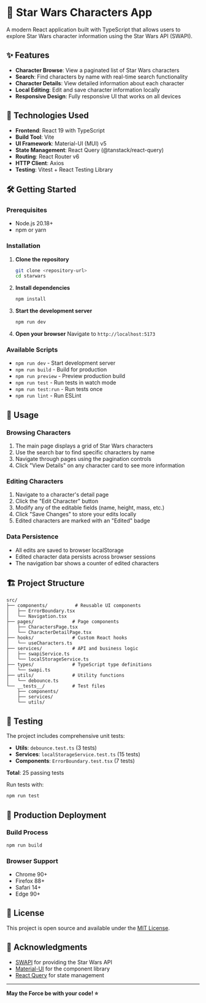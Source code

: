 # 🌟 Star Wars Characters App

A modern React application built with TypeScript that allows users to explore Star Wars character information using the Star Wars API (SWAPI).

## ✨ Features

- **Character Browse**: View a paginated list of Star Wars characters
- **Search**: Find characters by name with real-time search functionality
- **Character Details**: View detailed information about each character
- **Local Editing**: Edit and save character information locally
- **Responsive Design**: Fully responsive UI that works on all devices

## 🚀 Technologies Used

- **Frontend**: React 19 with TypeScript
- **Build Tool**: Vite
- **UI Framework**: Material-UI (MUI) v5
- **State Management**: React Query (@tanstack/react-query)
- **Routing**: React Router v6
- **HTTP Client**: Axios
- **Testing**: Vitest + React Testing Library

## 🛠️ Getting Started

### Prerequisites
- Node.js 20.18+ 
- npm or yarn

### Installation

1. **Clone the repository**
   ```bash
   git clone <repository-url>
   cd starwars
   ```

2. **Install dependencies**
   ```bash
   npm install
   ```

3. **Start the development server**
   ```bash
   npm run dev
   ```

4. **Open your browser**
   Navigate to `http://localhost:5173`

### Available Scripts

- `npm run dev` - Start development server
- `npm run build` - Build for production
- `npm run preview` - Preview production build
- `npm run test` - Run tests in watch mode
- `npm run test:run` - Run tests once
- `npm run lint` - Run ESLint

## 📱 Usage

### Browsing Characters
1. The main page displays a grid of Star Wars characters
2. Use the search bar to find specific characters by name
3. Navigate through pages using the pagination controls
4. Click "View Details" on any character card to see more information

### Editing Characters
1. Navigate to a character's detail page
2. Click the "Edit Character" button
3. Modify any of the editable fields (name, height, mass, etc.)
4. Click "Save Changes" to store your edits locally
5. Edited characters are marked with an "Edited" badge

### Data Persistence
- All edits are saved to browser localStorage
- Edited character data persists across browser sessions
- The navigation bar shows a counter of edited characters

## 🏗️ Project Structure

```
src/
├── components/          # Reusable UI components
│   ├── ErrorBoundary.tsx
│   └── Navigation.tsx
├── pages/              # Page components
│   ├── CharactersPage.tsx
│   └── CharacterDetailPage.tsx
├── hooks/              # Custom React hooks
│   └── useCharacters.ts
├── services/           # API and business logic
│   ├── swapiService.ts
│   └── localStorageService.ts
├── types/              # TypeScript type definitions
│   └── swapi.ts
├── utils/              # Utility functions
│   └── debounce.ts
└── __tests__/          # Test files
    ├── components/
    ├── services/
    └── utils/
```

## 🧪 Testing

The project includes comprehensive unit tests:

- **Utils**: `debounce.test.ts` (3 tests)
- **Services**: `localStorageService.test.ts` (15 tests)
- **Components**: `ErrorBoundary.test.tsx` (7 tests)

**Total**: 25 passing tests

Run tests with:
```bash
npm run test
```

## 🚀 Production Deployment

### Build Process
```bash
npm run build
```

### Browser Support
- Chrome 90+
- Firefox 88+
- Safari 14+
- Edge 90+

## 📄 License

This project is open source and available under the [MIT License](LICENSE).

## 🌟 Acknowledgments

- [SWAPI](https://swapi.tech/) for providing the Star Wars API
- [Material-UI](https://mui.com/) for the component library
- [React Query](https://tanstack.com/query) for state management

---

**May the Force be with your code! ⭐️**
